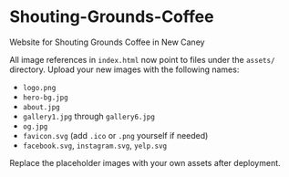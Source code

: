 # Shouting-Grounds-Coffee
Website for Shouting Grounds Coffee in New Caney

All image references in `index.html` now point to files under the `assets/` directory.
Upload your new images with the following names:

- `logo.png`
- `hero-bg.jpg`
- `about.jpg`
- `gallery1.jpg` through `gallery6.jpg`
- `og.jpg`
- `favicon.svg` (add `.ico` or `.png` yourself if needed)
- `facebook.svg`, `instagram.svg`, `yelp.svg`

Replace the placeholder images with your own assets after deployment.

